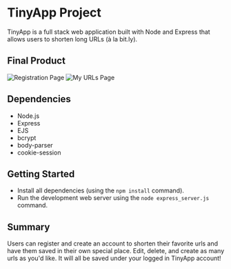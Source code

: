 # TinyApp Project

TinyApp is a full stack web application built with Node and Express that allows users to shorten long URLs (à la bit.ly).

## Final Product

![Registration Page](tinyapp/pictures/screenshot1.png)
![My URLs Page](tinyapp/pictures/screenshot2.png)


## Dependencies

- Node.js
- Express
- EJS
- bcrypt
- body-parser
- cookie-session


## Getting Started

- Install all dependencies (using the `npm install` command).
- Run the development web server using the `node express_server.js` command.

## Summary

Users can register and create an account to shorten their favorite urls and have them saved in their own special place. 
Edit, delete, and create as many urls as you'd like. It will all be saved under your logged in TinyApp account!
